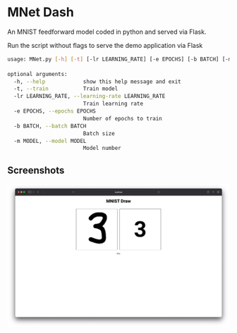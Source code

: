 # MNet Dash

An MNIST feedforward model coded in python and served via Flask.

Run the script without flags to serve the demo application via Flask

```bash
usage: MNet.py [-h] [-t] [-lr LEARNING_RATE] [-e EPOCHS] [-b BATCH] [-m MODEL]

optional arguments:
  -h, --help            show this help message and exit
  -t, --train           Train model
  -lr LEARNING_RATE, --learning-rate LEARNING_RATE
                        Train learning rate
  -e EPOCHS, --epochs EPOCHS
                        Number of epochs to train
  -b BATCH, --batch BATCH
                        Batch size
  -m MODEL, --model MODEL
                        Model number
```

## Screenshots

![screenshot 1](screenshots/screenshot_1.png)
